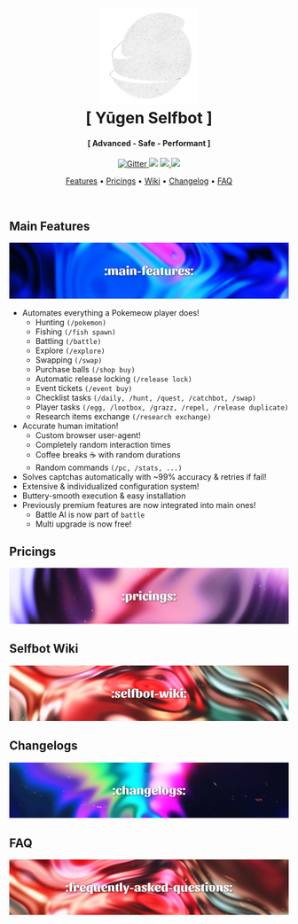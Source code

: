 <h1 align="center">
  <a href="https://github.com/fuwu99/yugen"><img src="https://github.com/fuwu99/yugen/blob/main/assets/logo.png" alt="Yugen Selfbot" width="175"></a>
  <br>
  [ Yūgen Selfbot ]
  <br>
</h1>

<h4 align="center">[ Advanced - Safe - Performant ]</h4>

<p align="center">
  <a href="https://badge.fury.io/js/electron-markdownify">
    <img src="https://badge.fury.io/js/electron-markdownify.svg"
         alt="Gitter">
  </a>
  <a href="https://gitter.im/amitmerchant1990/electron-markdownify"><img src="https://badges.gitter.im/amitmerchant1990/electron-markdownify.svg"></a>
  <a href="https://saythanks.io/to/bullredeyes@gmail.com">
      <img src="https://img.shields.io/badge/SayThanks.io-%E2%98%BC-1EAEDB.svg">
  </a>
  <a href="https://www.paypal.me/AmitMerchant">
    <img src="https://img.shields.io/badge/$-donate-ff69b4.svg?maxAge=2592000&amp;style=flat">
  </a>
</p>

<p align="center">
  <a href="#main-features">Features</a> •
  <a href="#pricings">Pricings</a> •
  <a href="#selfbot-wiki">Wiki</a> •
  <a href="#changelogs">Changelog</a> •
  <a href="#faq">FAQ</a>
</p>

<p><br></p>

## Main Features
![banner-main](https://github.com/fuwu99/yugen/blob/main/assets/main-features.png)
* Automates everything a Pokemeow player does!
  - Hunting ``(/pokemon)``
  - Fishing ``(/fish spawn)``
  - Battling ``(/battle)``
  - Explore ``(/explore)``
  - Swapping ``(/swap)``
  - Purchase balls ``(/shop buy)``
  - Automatic release locking ``(/release lock)``
  - Event tickets ``(/event buy)``
  - Checklist tasks ``(/daily, /hunt, /quest, /catchbot, /swap)``
  - Player tasks ``(/egg, /lootbox, /grazz, /repel, /release duplicate)``
  - Research items exchange ``(/research exchange)``
* Accurate human imitation!
  - Custom browser user-agent!
  - Completely random interaction times
  - Coffee breaks ☕ with random durations
  - Random commands ``(/pc, /stats, ...)``
* Solves captchas automatically with ~99% accuracy & retries if fail!
* Extensive & individualized configuration system!
* Buttery-smooth execution & easy installation
* Previously premium features are now integrated into main ones!
  - Battle AI is now part of ``battle``
  - Multi upgrade is now free!

## Pricings
![banner-price](https://github.com/fuwu99/yugen/blob/main/assets/pricings.png)

## Selfbot Wiki
![banner-wiki](https://github.com/fuwu99/yugen/blob/main/assets/selfbot-wiki.png)

## Changelogs
![banner-clgs](https://github.com/fuwu99/yugen/blob/main/assets/changelogs.png)

## FAQ
![banner-faqs](https://github.com/fuwu99/yugen/blob/main/assets/faqs.png)
